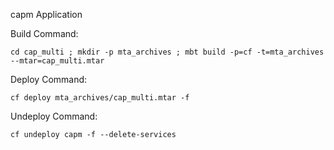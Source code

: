 capm Application

Build Command:
```
cd cap_multi ; mkdir -p mta_archives ; mbt build -p=cf -t=mta_archives --mtar=cap_multi.mtar
```

Deploy Command:
```
cf deploy mta_archives/cap_multi.mtar -f
```

Undeploy Command:
```
cf undeploy capm -f --delete-services
```
